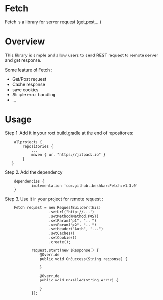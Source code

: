 # Fetch

Fetch is a library for server request (get,post,...)

# Overview

This library is simple and allow users to send REST
request to remote server and get response.

Some feature of Fetch :

* Get/Post request
* Cache response
* save cookies
* Simple error handling
* ...

# Usage

Step 1. Add it in your root build.gradle at the end of repositories:

```{
    allprojects {
        repositories {
            ...
            maven { url "https://jitpack.io" }
        }
   }
```

Step 2. Add the dependency

```{
    dependencies {
	        implementation 'com.github.ibeshkar:Fetch:v1.3.0'
    }
```

Step 3. Use it in your project for remote request :

```{
    Fetch request = new RequestBuilder(this)
                    .setUrl("http://...")
                    .setMethod(Method.POST)
                    .setParam("p1", "...")
                    .setParam("p2", "...")
                    .setHeader("Auth", "...")
                    .setCaches()
                    .setCookies()
                    .create();

            request.start(new IResponse() {
                @Override
                public void OnSuccess(String response) {

                }

                @Override
                public void OnFailed(String error) {

                }
            });
```

